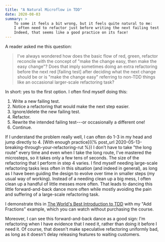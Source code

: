 ```yaml
---
title: "A Natural Microflow in TDD"
date: 2020-08-03
summary: >
    To some it feels a bit wrong, but it feels quite natural to me:
    I often need to refactor just before writing the next failing test.
    Indeed, that seems like a good practice on its face!
---
```


A reader asked me this question: 

> I've always wondered how does the basic flow of red, green, refactor reconcile with the concept of "make the change easy, then make the easy change"? Does that imply sometimes doing an extra refactoring before the next red [failing test] after deciding what the next change should be or is "make the change easy" referring to non-TDD things like an occasional larger-scale refactoring task?

In short: yes to the first option. I often find myself doing this:

1. Write a new failing test.
2. Notice a refactoring that would make the next step easier.
3. Ignore/delete the new failing test.
4. Refactor.
5. Rewrite the intended failing test---or occasionally a different one!
6. Continue.

If I understand the problem really well, I can often do 1-3 in my head and jump directly to 4. [With enough practice]({% post_url 2020-05-13-breaking-through-your-refactoring-rut %}) I don't have to take "the long route" every time and even when I take the long route, I've mastered the microsteps, so it takes only a few tens of seconds. The size of the refactoring that I perform in step 4 varies. I find myself needing large-scale refactoring tasks less often in this situation (and indeed in general), as long as I have been guiding the design to evolve over time in smaller steps (my usual way of working). Instead of a needing clean up a big mess, I often clean up a handful of little messes more often. That leads to dancing this little forward-and-back dance more often while mostly avoiding the pain and suffering of a large-scale refactoring task.

I demonstrate this in [The World's Best Introduction to TDD](https://tdd.training/lectures/133270) with my "Add Fractions" example, which you can watch without purchasing the course.

Moreover, I can see this forward-and-back dance as a good sign: I'm refactoring when I have evidence that I need it, rather than doing it before I need it. Of course, that doesn't make speculative refactoring uniformly bad, as long as it doesn't delay releasing features to waiting customers.